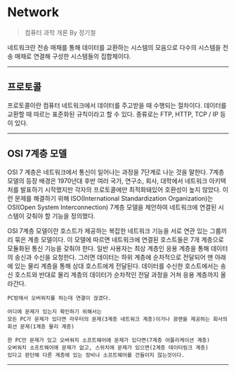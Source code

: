 # Network

> 컴퓨터 과학 개론 By 정기철
 
네트워크란 전송 매채를 통해 데이터를 교환하는 시스템의 모음으로 다수의 시스템을 전송 매채로 연결해 구성한 시스템들의 집합체이다.

***

## 프로토콜
 
프로토콜이란 컴퓨터 네트워크에서 데이터를 주고받을 때 수행되는 절차이다. 데이터를 교환할 때 따르는 표준화된 규칙이라고 할 수 있다. 종류로는 FTP, HTTP, TCP / IP 등이 있다.

***

## OSI 7계층 모델

OSI 7 계층은 네트워크에서 통신이 일어나는 과정을 7단계로 나눈 것을 말한다. 7계층 모델의 등장 배경은 1970년대 후반 여러 국가, 연구소, 회사, 대학에서 네트워크 아키텍처를 발표하기 시작했지만 각자의 프로토콜에만 최적화돼있어 호환성이 높지 않았다. 이런 문제를 해결하기 위해 ISO(International Standardization Organization)는 OSI(Open System Interconnection) 7계층 모델을 제안하여 네트워크에 연결된 시스템이 갖춰야 할 기능을 정의했다.


OSI 7계층 모델이란 호스트가 제공하는 복잡한 네트워크 기능을 서로 연관 있는 그룹끼리 묶은 계층 모델이다. 이 모델에 따르면 네트워크에 연결된 호스트들은 7개 계층으로 모듈화된 통신 기능을 갖춰야 한다. 일반 사용자는 최상 계층인 응용 계층을 통해 데이터의 송신과 수신을 요청한다. 그러면 데이터는 하위 계층에 순차적으로 전달되어 맨 아래에 있는 물리 계층을 통해 상대 호스트에게 전달된다. 데이터를 수신한 호스트에서는 송신 호스트와 반대로 물리 계층의 데이터가 순차적인 전달 과정을 거쳐 응용 계층까지 올라간다.

```
PC방에서 오버워치를 하는데 연결이 끊겼다.

어디에 문제가 있는지 확인하기 위해서는
모든 PC가 문제가 있다면 라우터의 문제(3계층 네트워크 계층)이거나 광랜을 제공하는 회사의 회선 문제(1계층 물리 계층)

한 PC만 문제가 있고 오버워치 소프트웨어에 문제가 있다면(7계층 어플리케이션 계층)
오버워치 소프트웨어에 문제가 없고, 스위치에 문제가 있으면(2계층 데이터링크 계층)
있다고 판단해 다른 계층에 있는 장비나 소프트웨어를 건들이지 않는것이다.
```

***



